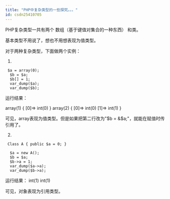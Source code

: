 ```yaml
---
title: "PHP中复杂类型的一些探究。。。"
id: csdn25410705
---
```


PHP复杂类型一共有两个 数组（基于键值对集合的一种东西） 和类。

基本类型不用说了，想也不用想表现为值类型。

对于两种复杂类型，下面做两个实例：

1.

```
 $a = array(0);
  $b = $a;
  $b[] = 1;
  var_dump($a);
  var_dump($b);
```

运行结果：

array(1) { [0]=> int(0) } array(2) { [0]=> int(0) [1]=> int(1) }

可见，array表现为值类型。但是如果把第二行改为"$b = &$a;"，就能在赋值时传引用了。

2.

```
 Class A { public $a = 0; }

  $a = new A();
  $b = $a;
  $b->a = 1;
  var_dump($a->a);
  var_dump($b->a);
```

运行结果： int(1) int(1)

可见，对象表现为引用类型。